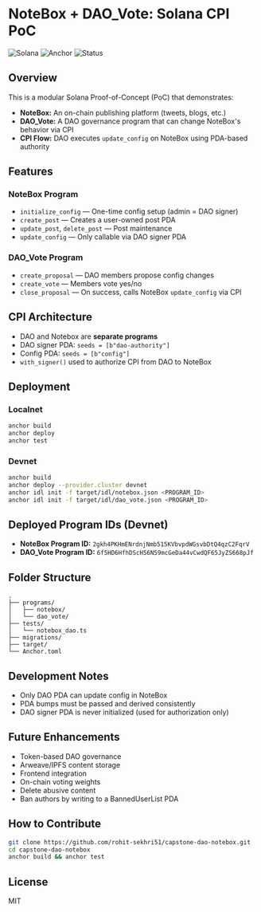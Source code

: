 # NoteBox + DAO_Vote: Solana CPI PoC

![Solana](https://img.shields.io/badge/Solana-Blockchain-4CA1A3?logo=solana) ![Anchor](https://img.shields.io/badge/Anchor-Framework-blueviolet) ![Status](https://img.shields.io/badge/PoC-Complete-brightgreen)

## Overview

This is a modular Solana Proof-of-Concept (PoC) that demonstrates:
- **NoteBox:** An on-chain publishing platform (tweets, blogs, etc.)
- **DAO_Vote:** A DAO governance program that can change NoteBox's behavior via CPI
- **CPI Flow:** DAO executes `update_config` on NoteBox using PDA-based authority

## Features

### NoteBox Program
- `initialize_config` — One-time config setup (admin = DAO signer)
- `create_post` — Creates a user-owned post PDA
- `update_post`, `delete_post` — Post maintenance
- `update_config` — Only callable via DAO signer PDA

### DAO_Vote Program
- `create_proposal` — DAO members propose config changes
- `create_vote` — Members vote yes/no
- `close_proposal` — On success, calls NoteBox `update_config` via CPI

## CPI Architecture

- DAO and Notebox are **separate programs**
- DAO signer PDA: `seeds = [b"dao-authority"]`
- Config PDA: `seeds = [b"config"]`
- `with_signer()` used to authorize CPI from DAO to NoteBox

## Deployment

### Localnet
```bash
anchor build
anchor deploy
anchor test
```

### Devnet
```bash
anchor build
anchor deploy --provider.cluster devnet
anchor idl init -f target/idl/notebox.json <PROGRAM_ID>
anchor idl init -f target/idl/dao_vote.json <PROGRAM_ID>
```

## Deployed Program IDs (Devnet)

- **NoteBox Program ID:** `2gkh4PKHmENrdnjNmb515KVbvpdWGsvbDtQ4qzC2FqrV`
- **DAO_Vote Program ID:** `6f5HD6HfhDScH56N59mcGeDa44vCwdQF65JyZS668pJf`

## Folder Structure
```
.
├── programs/
│   ├── notebox/
│   └── dao_vote/
├── tests/
│   └── notebox_dao.ts
├── migrations/
├── target/
└── Anchor.toml
```

## Development Notes
- Only DAO PDA can update config in NoteBox
- PDA bumps must be passed and derived consistently
- DAO signer PDA is never initialized (used for authorization only)

## Future Enhancements
- Token-based DAO governance
- Arweave/IPFS content storage
- Frontend integration
- On-chain voting weights
- Delete abusive content
- Ban authors by writing to a BannedUserList PDA


## How to Contribute
```bash
git clone https://github.com/rohit-sekhri51/capstone-dao-notebox.git
cd capstone-dao-notebox
anchor build && anchor test
```

## License
MIT